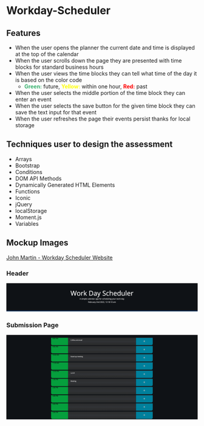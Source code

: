 # Workday-Scheduler
## Features
- When the user opens the planner the current date and time is displayed at the top of the calendar
- When the user scrolls down the page they are presented with time blocks for standard business hours
- When the user views the time blocks they can tell what time of the day it is based on the color code
    - <b style="color: MediumSeaGreen">Green:</b> future, <b style="color: Yellow">Yellow:</b> within one hour, <b style="color: Red">Red:</b> past 
- When the user selects the middle portion of the time block they can enter an event
- When the user selects the save button for the given time block they can save the text input for that event
- When the user refreshes the page their events persist thanks for local storage

## Techniques user to design the assessment
- Arrays
- Bootstrap
- Conditions
- DOM API Methods
- Dynamically Generated HTML Elements
- Functions
- Iconic
- jQuery
- localStorage
- Moment.js
- Variables

## Mockup Images

[John Martin - Workday Scheduler Website](https://gemsjohn.github.io/Workday-Scheduler/)

### Header
![Workday Scheduler Top](https://github.com/gemsjohn/Workday-Scheduler/blob/main/assets/img/header.png)

### Submission Page
![Workday Scheduler Time Blocks](https://github.com/gemsjohn/Workday-Scheduler/blob/main/assets/img/body.png)
